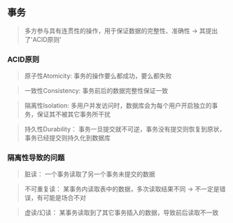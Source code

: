 ## 事务
> 多方参与具有连贯性的操作，用于保证数据的完整性、准确性 -> 其提出了'ACID原则'

### ACID原则
> 原子性Atomicity:
> 事务的操作要么都成功，要么都失败

> 一致性Consistency:
> 事务前后的数据完整性保证一致

> 隔离性Isolation:
> 多用户并发访问时，数据库会为每个用户开启独立的事务，保证其不被其它事务所干扰

> 持久性Durability：
> 事务一旦提交就不可逆，事务没有提交则恢复到原状，事务已经提交则持久化到数据库

### 隔离性导致的问题
> 脏读：
> 一个事务读取了另一个事务未提交的数据

> 不可重复读：
> 某事务内读取表中的数据，多次读取结果不同 -> 不一定是错误，有可能是场合不对

> 虚读/幻读：
> 某事务读取到了其它事务插入的数据，导致前后读取不一致

